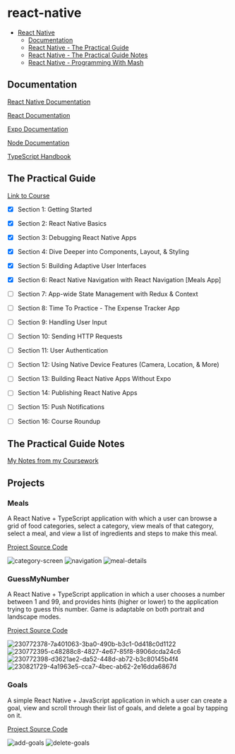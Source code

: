# react-native

- [React Native](#react-native)
  - [Documentation](#documentation)
  - [React Native - The Practical Guide](#the-practical-guide)
  - [React Native - The Practical Guide Notes](#the-practical-guide-notes)
  - [React Native - Programming With Mash](#programming-with-mash)



## Documentation

[React Native Documentation](https://reactnative.dev/docs/getting-started)

[React Documentation](https://react.dev/learn)

[Expo Documentation](https://docs.expo.dev/)

[Node Documentation](https://nodejs.org/en/docs)

[TypeScript Handbook](https://www.typescriptlang.org/docs/handbook/intro.html)



## The Practical Guide

[Link to Course](https://www.udemy.com/course/react-native-the-practical-guide/)

- [x] Section 1: Getting Started
- [x] Section 2: React Native Basics
- [x] Section 3: Debugging React Native Apps 
- [x] Section 4: Dive Deeper into Components, Layout, & Styling
- [x] Section 5: Building Adaptive User Interfaces
- [x] Section 6: React Native Navigation with React Navigation [Meals App]
- [ ] Section 7: App-wide State Management with Redux & Context
- [ ] Section 8: Time To Practice - The Expense Tracker App
- [ ] Section 9: Handling User Input
- [ ] Section 10: Sending HTTP Requests
- [ ] Section 11: User Authentication
- [ ] Section 12: Using Native Device Features (Camera, Location, & More)
- [ ] Section 13: Building React Native Apps Without Expo
- [ ] Section 14: Publishing React Native Apps
- [ ] Section 15: Push Notifications
- [ ] Section 16: Course Roundup



## The Practical Guide Notes

[My Notes from my Coursework](https://github.com/arjunkahlon/react-native-notes)



## Projects

### Meals

A React Native + TypeScript application with which a user can browse a grid of food categories, select a category, view meals of that category,
select a meal, and view a list of ingredients and steps to make this meal.

[Project Source Code](https://github.com/arjunkahlon/react-native/tree/main/react-native-coursework/section-6-meals-app/Meals)

![category-screen](https://user-images.githubusercontent.com/49361894/231326843-07fb068a-530d-4a43-b58b-558611813edc.gif)
![navigation](https://user-images.githubusercontent.com/49361894/231326744-3cdf4585-847c-47d5-8aa8-6118ea7818d1.gif)
![meal-details](https://user-images.githubusercontent.com/49361894/231326752-04fb5543-05aa-4d7b-bbee-8134b63da08d.gif)

### GuessMyNumber

A React Native + TypeScript application in which a user chooses a number between 1 and 99, and provides hints (higher or lower) to the application
trying to guess this number. Game is adaptable on both portrait and landscape modes.

[Project Source Code](https://github.com/arjunkahlon/react-native/tree/main/react-native-coursework/section-4-5-guess-my-number/GuessMyNumber)

![230772378-7a401063-3ba0-490b-b3c1-0d418c0d1122](https://user-images.githubusercontent.com/49361894/231327222-4f80e802-bfd0-406c-be89-f8278778a4c3.gif)
![230772395-c48288c8-4827-4e67-85f8-8906dcda24c6](https://user-images.githubusercontent.com/49361894/231327229-d61b7fb2-23b3-43b5-8f13-8d81b367c764.gif)
![230772398-d3621ae2-da52-448d-ab72-b3c80145b4f4](https://user-images.githubusercontent.com/49361894/231327231-10ae88f3-9162-46c3-af31-57872f09bf20.gif)
![230821729-4a1963e5-cca7-4bec-ab62-2e16dda6867d](https://user-images.githubusercontent.com/49361894/231329723-2ab24145-0ecb-4c81-af80-ad1a22b33e10.gif)

### Goals

A simple React Native + JavaScript application in which a user can create a goal, view and scroll through their list of goals, and 
delete a goal by tapping on it.

[Project Source Code](https://github.com/arjunkahlon/react-native/tree/main/react-native-coursework/section-2-react-native-basics/CourseGoals)

![add-goals](https://user-images.githubusercontent.com/49361894/231329907-b6844808-83f5-4d2d-9b1b-4f49c35af31f.gif)
![delete-goals](https://user-images.githubusercontent.com/49361894/231329911-1db5d49a-ae4b-4639-9b0a-3130b4db785b.gif)
